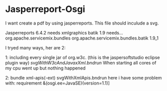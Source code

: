 # Jasperreport-Osgi

I want create a pdf by using jasperreports.
This file should inculude a svg.

Jasperreports 6.4.2 needs
xmlgraphics batik 1.9
needs...
<dependency>
    <groupId>org.apache.servicemix.bundles</groupId>
    <artifactId>org.apache.servicemix.bundles.batik</artifactId>
    <version>1.9_1</version>
</dependency>


I tryed many ways, her are 2:

1: including every single jar of org.w3c. (this is the jaspersoftstudio eclipse plugin way)
*svgWithW3cAndJavaxXml.bndrun*
When starting all cores of my cpu went up but nothing happened 


2: bundle xml-apis(-ext)
svgWithXmlApis.bndrun
here i have some problem with:
requirement &(osgi.ee=JavaSE)(version=1.1)]
